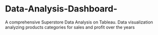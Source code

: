 # Data-Analysis-Dashboard-
A comprehensive Superstore Data Analysis on Tableau. Data visualization analyzing products categories for sales and profit over the years  
